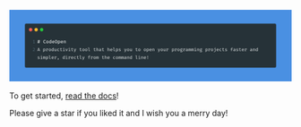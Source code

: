 ![CodeOpen, a productivity tool that helps you to open your programming projects faster and simpler, directly from the command line!](/assets/banner.png)

To get started, [read the docs](https://codeopen.vercel.app/docs)!

Please give a star if you liked it and I wish you a merry day!
